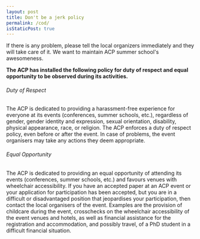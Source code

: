 ```yaml
---
layout: post
title: Don't be a jerk policy
permalink: /cod/
isStaticPost: true
---
```


If there is any problem, please tell the local organizers immediately and they will take care of it. We want to maintain ACP summer school's awesomeness. 

__The ACP has installed the following policy for duty of respect and equal opportunity to be observed during its activities.__


###### Duty of Respect ######

The ACP is dedicated to providing a harassment-free experience for everyone at its events (conferences, summer schools, etc.), regardless of gender, gender identity and expression, sexual orientation, disability, physical appearance, race, or religion. The ACP enforces a duty of respect policy, even before or after the event. In case of problems, the event organisers may take any actions they deem appropriate.

###### Equal Opportunity ######

The ACP is dedicated to providing an equal opportunity of attending its events (conferences, summer schools, etc.) and favours venues with wheelchair accessibility. If you have an accepted paper at an ACP event or your application for participation has been accepted, but you are in a difficult or disadvantaged position that jeopardises your participation, then contact the local organisers of the event. Examples are the provision of childcare during the event, crosschecks on the wheelchair accessibility of the event venues and hotels, as well as financial assistance for the registration and accommodation, and possibly travel, of a PhD student in a difficult financial situation.


<!-- __This "Don't be a jerk" policy is a shortened, more casual version of the longer Code of Conduct policy. [Read full version](http://meta.wikimedia.org/wiki/Don%27t_be_a_dick).__ -->


<!-- The ACP prides itself on being an open, respectful, and inclusive community. -->
<!-- That means jerky behavior isn’t allowed at ACP meetings. Because we know that it’s not obvious to everyone, here’s a reminder of the things we don’t allow: jokes or offensive comments about sex/sexuality/race/religion/nationality/body size, showing porn in public, touching people uninvited, or continuing to interact with someone after they’ve asked you to stop. Continuous jerky behavior may result in getting expelled from the meeting. -->

<!-- If someone is bothering you, please tell the local organizers immediately and they will take care of it. We want to maintain ACP summer school's awesomeness. -->

<img class="img-responsive feature-image" src="{{ site.baseurl }}/img/posts/cod.jpg" style="display:none">
